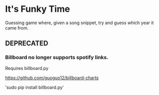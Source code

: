 # It's Funky Time

Guessing game where, given a song snippet, try and guess which year it came from.

## DEPRECATED
### Billboard no longer supports spotify links.
Requires billboard.py

https://github.com/guoguo12/billboard-charts

'sudo pip install billboard.py'
